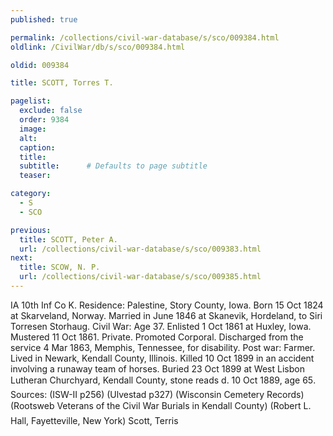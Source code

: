 ```yaml
---
published: true

permalink: /collections/civil-war-database/s/sco/009384.html
oldlink: /CivilWar/db/s/sco/009384.html

oldid: 009384

title: SCOTT, Torres T.

pagelist:
  exclude: false
  order: 9384
  image: 
  alt:
  caption:
  title:
  subtitle:      # Defaults to page subtitle
  teaser:

category: 
  - S 
  - SCO

previous:
  title: SCOTT, Peter A.
  url: /collections/civil-war-database/s/sco/009383.html  
next:
  title: SCOW, N. P.
  url: /collections/civil-war-database/s/sco/009385.html   
---
```

IA 10th Inf Co K. Residence: Palestine, Story County, Iowa. Born 15 Oct 1824 at Skarveland, Norway. Married in June 1846 at Skanevik, Hordeland, to Siri Torresen Storhaug. Civil War: Age 37. Enlisted 1 Oct 1861 at Huxley, Iowa. Mustered 11 Oct 1861. Private. Promoted Corporal. Discharged from the service 4 Mar 1863, Memphis, Tennessee, for disability. Post war: Farmer. Lived in Newark, Kendall County, Illinois. Killed 10 Oct 1899 in an accident involving a runaway team of horses. Buried 23 Oct 1899 at West Lisbon Lutheran Churchyard, Kendall County, stone reads &#147;d. 10 Oct 1889, age 65&#148;. Sources: (ISW-II p256) (Ulvestad p327) (Wisconsin Cemetery Records) (Rootsweb &#147;Veterans of the Civil War Burials in Kendall County&#148;) (Robert L. Hall, Fayetteville, New York) &#147;Scott, Terris&#148;